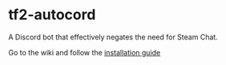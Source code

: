# tf2-autocord
A Discord bot that effectively negates the need for Steam Chat.

Go to the wiki and follow the [installation guide](https://github.com/Gobot1234/tf2-autocord/wiki/Installation)